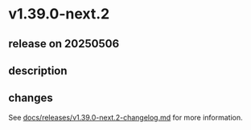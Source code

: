 # v1.39.0-next.2

## release on 20250506
## description
## changes
See <a href="https://github.com/backstage/backstage/blob/master/docs/releases/v1.39.0-next.2-changelog.md">docs/releases/v1.39.0-next.2-changelog.md</a> for more information.

